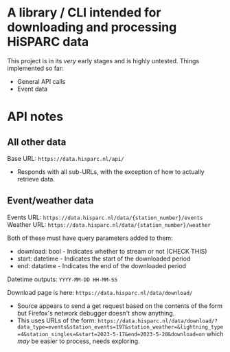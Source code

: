 # A library / CLI intended for downloading and processing HiSPARC data
This project is in its *very* early stages and is highly untested. Things implemented so far:

- General API calls
- Event data

# API notes

## All other data

Base URL: `https://data.hisparc.nl/api/`
- Responds with all sub-URLs, with the exception of how to actually retrieve data.

## Event/weather data
Events URL: `https://data.hisparc.nl/data/{station_number}/events`
Weather URL: `https://data.hisparc.nl/data/{station_number}/weather`

Both of these must have query parameters added to them:
- download: bool - Indicates whether to stream or not (CHECK THIS)
- start: datetime - Indicates the start of the downloaded period
- end: datatime - Indicates the end of the downloaded period

Datetime outputs: `YYYY-MM-DD HH-MM-SS`

Download page is here: `https://data.hisparc.nl/data/download/`
- Source appears to send a get request based on the contents of the form but Firefox's network debugger doesn't show anything.
- This uses URLs of the form: `https://data.hisparc.nl/data/download/?data_type=events&station_events=197&station_weather=&lightning_type=4&station_singles=&start=2023-5-17&end=2023-5-20&download=on` which *may* be easier to process, needs exploring.
